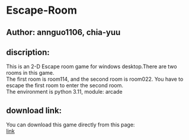 # Escape-Room
## Author: annguo1106, chia-yuu

## discription:
This is an 2-D Escape room game for windows desktop.There are two rooms in this game. \
The first room is room114, and the second room is room022. You have to escape the first room to enter the second room. \
The environment is python 3.11, module: arcade

## download link:
You can download this game directly from this page: \
<a href="https://ann1106.itch.io/escape-nycucs" target="_blank">link</a>
